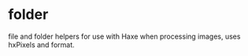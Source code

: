 # folder

file and folder helpers for use with Haxe when processing images, uses hxPixels and format.

